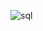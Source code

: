 

![[sql](https://github.com/Chembeleeva/SQL/blob/main/postgresql.png)](https://github.com/Chembeleeva/SQL)


<!---
Chembeleeva/Chembeleeva is a ✨ special ✨ repository because its `README.md` (this file) appears on your GitHub profile.
You can click the Preview link to take a look at your changes.
--->
